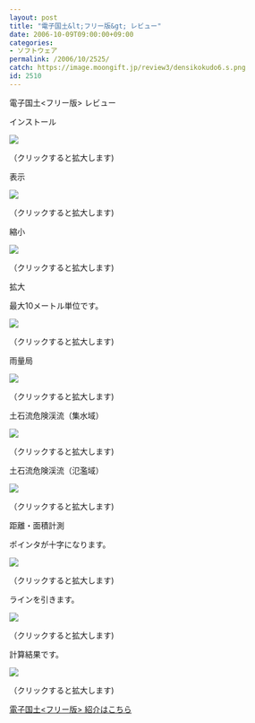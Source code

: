 ```yaml
---
layout: post
title: "電子国土&lt;フリー版&gt; レビュー"
date: 2006-10-09T09:00:00+09:00
categories:
- ソフトウェア
permalink: /2006/10/2525/
catch: https://image.moongift.jp/review3/densikokudo6.s.png
id: 2510
---
```

電子国土\<フリー版\> レビュー  
<!--more-->

インストール

  

[![](https://image.moongift.jp/review3/densikokudo1.s.png)](https://image.moongift.jp/review3/densikokudo1.png)  
  
（クリックすると拡大します)

  

表示

  

[![](https://image.moongift.jp/review3/densikokudo2.s.png)](https://image.moongift.jp/review3/densikokudo2.png)  
  
（クリックすると拡大します)

  

縮小

  

[![](https://image.moongift.jp/review3/densikokudo3.s.png)](https://image.moongift.jp/review3/densikokudo3.png)  
  
（クリックすると拡大します)

  

拡大

  

最大10メートル単位です。

  

[![](https://image.moongift.jp/review3/densikokudo4.s.png)](https://image.moongift.jp/review3/densikokudo4.png)  
  
（クリックすると拡大します)

  

雨量局

  

[![](https://image.moongift.jp/review3/densikokudo5.s.png)](https://image.moongift.jp/review3/densikokudo5.png)  
  
（クリックすると拡大します)

  

土石流危険渓流（集水域）

  

[![](https://image.moongift.jp/review3/densikokudo6.s.png)](https://image.moongift.jp/review3/densikokudo6.png)  
  
（クリックすると拡大します)

  

土石流危険渓流（氾濫域）

  

[![](https://image.moongift.jp/review3/densikokudo7.s.png)](https://image.moongift.jp/review3/densikokudo7.png)  
  
（クリックすると拡大します)

  

距離・面積計測

  

ポインタが十字になります。

  

[![](https://image.moongift.jp/review3/densikokudo8.s.png)](https://image.moongift.jp/review3/densikokudo8.png)  
  
（クリックすると拡大します)

  

ラインを引きます。

  

[![](https://image.moongift.jp/review3/densikokudo9.s.png)](https://image.moongift.jp/review3/densikokudo9.png)  
  
（クリックすると拡大します)

  

計算結果です。

  

[![](https://image.moongift.jp/review3/densikokudo10.s.png)](https://image.moongift.jp/review3/densikokudo10.png)  
  
（クリックすると拡大します)

  

[電子国土\<フリー版\> 紹介はこちら](http://fw.moongift.jp/intro/i-2524.html)

